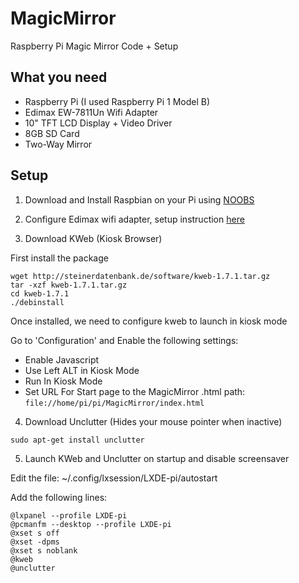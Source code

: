 # MagicMirror
Raspberry Pi Magic Mirror Code + Setup

## What you need
- Raspberry Pi (I used Raspberry Pi 1 Model B)
- Edimax EW-7811Un Wifi Adapter
- 10" TFT LCD Display + Video Driver
- 8GB SD Card
- Two-Way Mirror

## Setup

1) Download and Install Raspbian on your Pi using [NOOBS](https://www.raspberrypi.org/downloads/noobs/)

2) Configure Edimax wifi adapter, setup instruction [here](https://www.andreagrandi.it/2014/09/02/how-to-configure-edimax-ew-7811un-wifi-dongle-on-raspbian/)

3) Download KWeb (Kiosk Browser)

First install the package

```
wget http://steinerdatenbank.de/software/kweb-1.7.1.tar.gz
tar -xzf kweb-1.7.1.tar.gz
cd kweb-1.7.1
./debinstall
```

Once installed, we need to configure kweb to launch in kiosk mode

Go to 'Configuration' and Enable the following settings:

- Enable Javascript
- Use Left ALT in Kiosk Mode
- Run In Kiosk Mode
- Set URL For Start page to the MagicMirror .html path:  `file://home/pi/pi/MagicMirror/index.html`

4) Download Unclutter (Hides your mouse pointer when inactive)

`sudo apt-get install unclutter`

5) Launch KWeb and Unclutter on startup and disable screensaver

Edit the file: ~/.config/lxsession/LXDE-pi/autostart

Add the following lines:

```
@lxpanel --profile LXDE-pi
@pcmanfm --desktop --profile LXDE-pi
@xset s off
@xset -dpms
@xset s noblank
@kweb
@unclutter
```



